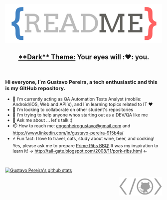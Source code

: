 <p align="center">
    <img alt="githubdarkreadme-logo" src="https://github.com/gustavofpereira/gustavofpereira/blob/main/readme-github.png" width="580">
</p>
<h2 align="center"><a href=https://github.com/StylishThemes>**Dark** Theme:</a> Your eyes will&nbsp;:❤️:&nbsp;you.</h2>

<br>

### Hi everyone, I´m Gustavo Pereira, a tech enthusiastic and this is my GitHub repository.

- 🌱 I'm currently acting as QA Automation Tests Analyst (mobile: Android/iOS, Web and API´s), and I´m learning topics related to IT ❤️
- 👯 I'm looking to collaborate on other student's repositories
- 🤔 I'm trying to help anyone whos starting out as a DEV/QA like me
- 💬 Ask me about ... let's talk :)
- 📫 How to reach me: engenheirogustavo@gmail.com and https://www.linkedin.com/in/gustavo-pereira-915b4a/
- ⚡ Fun fact: I love to travel, cats, study about wine, beer, and cooking! Yes, please ask me to prepare <a href="https://github.com/gustavofpereira/cookbook?tab=readme-ov-file" target="_blank">Prime Ribs BBQ!</a> It was my inspiration to learn it! -> http://tail-gate.blogspot.com/2008/11/pork-ribs.html <- 

<br>

[![Gustavo Pereira's github stats](https://github-readme-stats.vercel.app/api?username=gustavofpereira&show_icons=true&theme=dracula&title_color=fff&icon_color=477FF0&text_color=9f9f9f&bg_color=151515)](https://github.com/anuraghazra/github-readme-stats#themes)

<p align="right">
    <a href="https://github.com/gustavofpereira"><img alt="tagcat" src="https://github.com/gustavofpereira/gustavofpereira/blob/main/tagcat.png" width="140"></a>
</p>
